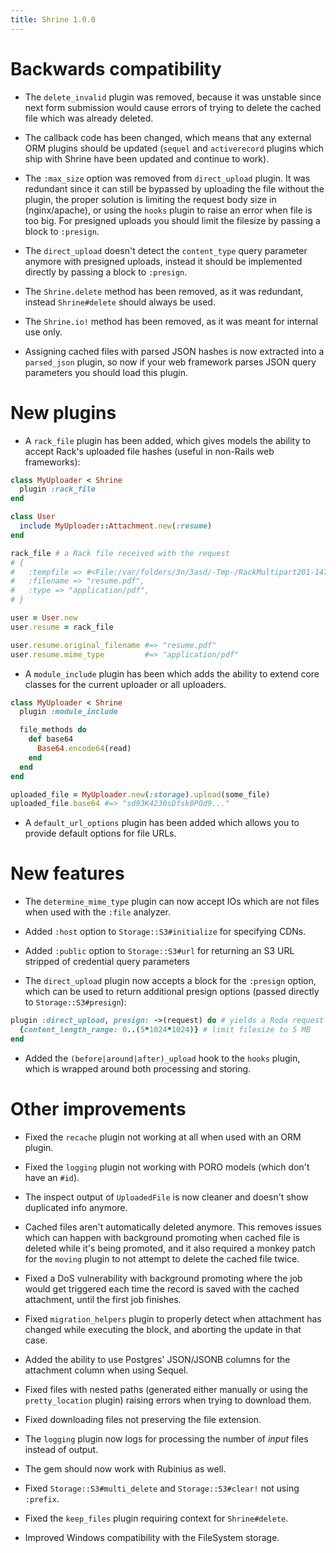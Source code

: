 ```yaml
---
title: Shrine 1.0.0
---
```


# Backwards compatibility

* The `delete_invalid` plugin was removed, because it was unstable since next
  form submission would cause errors of trying to delete the cached file which
  was already deleted.

* The callback code has been changed, which means that any external ORM plugins
  should be updated (`sequel` and `activerecord` plugins which ship with
  Shrine have been updated and continue to work).

* The `:max_size` option was removed from `direct_upload` plugin. It was
  redundant since it can still be bypassed by uploading the file without the
  plugin, the proper solution is limiting the request body size in
  (nginx/apache), or using the `hooks` plugin to raise an error when file is
  too big. For presigned uploads you should limit the filesize by passing a
  block to `:presign`.

* The `direct_upload` doesn't detect the `content_type` query parameter anymore
  with presigned uploads, instead it should be implemented directly by passing
  a block to `:presign`.

* The `Shrine.delete` method has been removed, as it was redundant, instead
  `Shrine#delete` should always be used.

* The `Shrine.io!` method has been removed, as it was meant for internal use
  only.

* Assigning cached files with parsed JSON hashes is now extracted into a
  `parsed_json` plugin, so now if your web framework parses JSON query
  parameters you should load this plugin.

# New plugins

* A `rack_file` plugin has been added, which gives models the ability to accept
  Rack's uploaded file hashes (useful in non-Rails web frameworks):

```rb
class MyUploader < Shrine
  plugin :rack_file
end

class User
  include MyUploader::Attachment.new(:resume)
end

rack_file # a Rack file received with the request
# {
#   :tempfile => #<File:/var/folders/3n/3asd/-Tmp-/RackMultipart201-1476-nfw2-0>,
#   :filename => "resume.pdf",
#   :type => "application/pdf",
# }

user = User.new
user.resume = rack_file

user.resume.original_filename #=> "resume.pdf"
user.resume.mime_type         #=> "application/pdf"
```

* A `module_include` plugin has been which adds the ability to extend core
  classes for the current uploader or all uploaders.

```rb
class MyUploader < Shrine
  plugin :module_include

  file_methods do
    def base64
      Base64.encode64(read)
    end
  end
end

uploaded_file = MyUploader.new(:storage).upload(some_file)
uploaded_file.base64 #=> "sd93K4230sDfsk0POd9..."
```

* A `default_url_options` plugin has been added which allows you to provide
  default options for file URLs.

# New features

* The `determine_mime_type` plugin can now accept IOs which are not files when
  used with the `:file` analyzer.

* Added `:host` option to `Storage::S3#initialize` for specifying CDNs.

* Added `:public` option to `Storage::S3#url` for returning an S3 URL stripped
  of credential query parameters

* The `direct_upload` plugin now accepts a block for the `:presign` option,
  which can be used to return additional presign options (passed directly to
  `Storage::S3#presign`):

```rb
plugin :direct_upload, presign: ->(request) do # yields a Roda request object
  {content_length_range: 0..(5*1024*1024)} # limit filesize to 5 MB
end
```

* Added the `(before|around|after)_upload` hook to the `hooks` plugin, which
  is wrapped around both processing and storing.

# Other improvements

* Fixed the `recache` plugin not working at all when used with an ORM plugin.

* Fixed the `logging` plugin not working with PORO models (which don't have an
  `#id`).

* The inspect output of `UploadedFile` is now cleaner and doesn't show
  duplicated info anymore.

* Cached files aren't automatically deleted anymore. This removes issues which
  can happen with background promoting when cached file is deleted while it's
  being promoted, and it also required a monkey patch for the `moving` plugin
  to not attempt to delete the cached file twice.

* Fixed a DoS vulnerability with background promoting where the job would get
  triggered each time the record is saved with the cached attachment, until
  the first job finishes.

* Fixed `migration_helpers` plugin to properly detect when attachment has
  changed while executing the block, and aborting the update in that case.

* Added the ability to use Postgres' JSON/JSONB columns for the attachment
  column when using Sequel.

* Fixed files with nested paths (generated either manually or using the
  `pretty_location` plugin) raising errors when trying to download them.

* Fixed downloading files not preserving the file extension.

* The `logging` plugin now logs for processing the number of *input* files
  instead of output.

* The gem should now work with Rubinius as well.

* Fixed `Storage::S3#multi_delete` and `Storage::S3#clear!` not using `:prefix`.

* Fixed the `keep_files` plugin requiring context for `Shrine#delete`.

* Improved Windows compatibility with the FileSystem storage.
